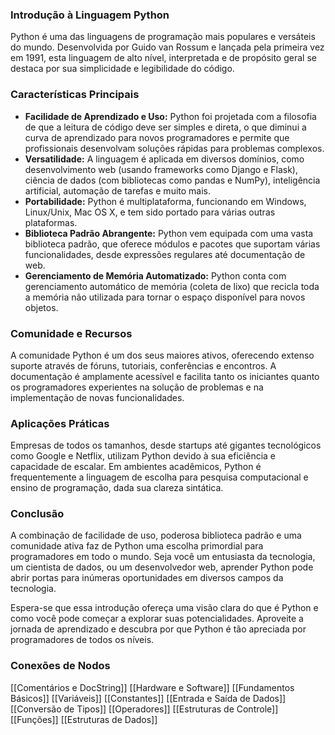 ### Introdução à Linguagem Python

Python é uma das linguagens de programação mais populares e versáteis do mundo. Desenvolvida por Guido van Rossum e lançada pela primeira vez em 1991, esta linguagem de alto nível, interpretada e de propósito geral se destaca por sua simplicidade e legibilidade do código.

### **Características Principais**

- **Facilidade de Aprendizado e Uso:** Python foi projetada com a filosofia de que a leitura de código deve ser simples e direta, o que diminui a curva de aprendizado para novos programadores e permite que profissionais desenvolvam soluções rápidas para problemas complexos.
- **Versatilidade:** A linguagem é aplicada em diversos domínios, como desenvolvimento web (usando frameworks como Django e Flask), ciência de dados (com bibliotecas como pandas e NumPy), inteligência artificial, automação de tarefas e muito mais.
- **Portabilidade:** Python é multiplataforma, funcionando em Windows, Linux/Unix, Mac OS X, e tem sido portado para várias outras plataformas.
- **Biblioteca Padrão Abrangente:** Python vem equipada com uma vasta biblioteca padrão, que oferece módulos e pacotes que suportam várias funcionalidades, desde expressões regulares até documentação de web.
- **Gerenciamento de Memória Automatizado:** Python conta com gerenciamento automático de memória (coleta de lixo) que recicla toda a memória não utilizada para tornar o espaço disponível para novos objetos.

### **Comunidade e Recursos**

A comunidade Python é um dos seus maiores ativos, oferecendo extenso suporte através de fóruns, tutoriais, conferências e encontros. A documentação é amplamente acessível e facilita tanto os iniciantes quanto os programadores experientes na solução de problemas e na implementação de novas funcionalidades.

### **Aplicações Práticas**

Empresas de todos os tamanhos, desde startups até gigantes tecnológicos como Google e Netflix, utilizam Python devido à sua eficiência e capacidade de escalar. Em ambientes acadêmicos, Python é frequentemente a linguagem de escolha para pesquisa computacional e ensino de programação, dada sua clareza sintática.

### **Conclusão**

A combinação de facilidade de uso, poderosa biblioteca padrão e uma comunidade ativa faz de Python uma escolha primordial para programadores em todo o mundo. Seja você um entusiasta da tecnologia, um cientista de dados, ou um desenvolvedor web, aprender Python pode abrir portas para inúmeras oportunidades em diversos campos da tecnologia.

Espera-se que essa introdução ofereça uma visão clara do que é Python e como você pode começar a explorar suas potencialidades. Aproveite a jornada de aprendizado e descubra por que Python é tão apreciada por programadores de todos os níveis.

### Conexões de Nodos
[[Comentários e DocString]]
[[Hardware e Software]]
[[Fundamentos Básicos]]
[[Variáveis]]
[[Constantes]]
[[Entrada e Saída de Dados]]
[[Conversão de Tipos]]
[[Operadores]]
[[Estruturas de Controle]]
[[Funções]]
[[Estruturas de Dados]]
